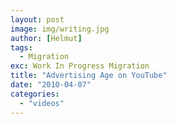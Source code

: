 ```yaml
---
layout: post
image: img/writing.jpg
author: [Helmut]
tags:
  - Migration
exc: Work In Progress Migration
title: "Advertising Age on YouTube"
date: "2010-04-07"
categories: 
  - "videos"
---
```



